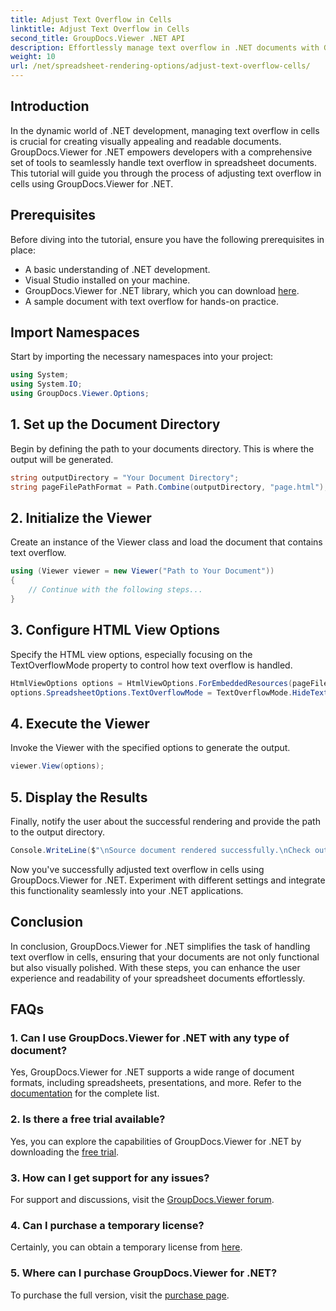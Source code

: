 ```yaml
---
title: Adjust Text Overflow in Cells
linktitle: Adjust Text Overflow in Cells
second_title: GroupDocs.Viewer .NET API
description: Effortlessly manage text overflow in .NET documents with GroupDocs.Viewer. Enhance readability and user experience. Download your free trial now.
weight: 10
url: /net/spreadsheet-rendering-options/adjust-text-overflow-cells/
---
```

## Introduction
In the dynamic world of .NET development, managing text overflow in cells is crucial for creating visually appealing and readable documents. GroupDocs.Viewer for .NET empowers developers with a comprehensive set of tools to seamlessly handle text overflow in spreadsheet documents. This tutorial will guide you through the process of adjusting text overflow in cells using GroupDocs.Viewer for .NET.
## Prerequisites
Before diving into the tutorial, ensure you have the following prerequisites in place:
- A basic understanding of .NET development.
- Visual Studio installed on your machine.
- GroupDocs.Viewer for .NET library, which you can download [here](https://releases.groupdocs.com/viewer/net/).
- A sample document with text overflow for hands-on practice.
## Import Namespaces
Start by importing the necessary namespaces into your project:
```csharp
using System;
using System.IO;
using GroupDocs.Viewer.Options;
```
## 1. Set up the Document Directory
Begin by defining the path to your documents directory. This is where the output will be generated.
```csharp
string outputDirectory = "Your Document Directory";
string pageFilePathFormat = Path.Combine(outputDirectory, "page.html");
```
## 2. Initialize the Viewer
Create an instance of the Viewer class and load the document that contains text overflow.
```csharp
using (Viewer viewer = new Viewer("Path to Your Document"))
{
    // Continue with the following steps...
}
```
## 3. Configure HTML View Options
Specify the HTML view options, especially focusing on the TextOverflowMode property to control how text overflow is handled.
```csharp
HtmlViewOptions options = HtmlViewOptions.ForEmbeddedResources(pageFilePathFormat);
options.SpreadsheetOptions.TextOverflowMode = TextOverflowMode.HideText;
```
## 4. Execute the Viewer
Invoke the Viewer with the specified options to generate the output.
```csharp
viewer.View(options);
```
## 5. Display the Results
Finally, notify the user about the successful rendering and provide the path to the output directory.
```csharp
Console.WriteLine($"\nSource document rendered successfully.\nCheck output in {outputDirectory}.");
```
Now you've successfully adjusted text overflow in cells using GroupDocs.Viewer for .NET. Experiment with different settings and integrate this functionality seamlessly into your .NET applications.
## Conclusion
In conclusion, GroupDocs.Viewer for .NET simplifies the task of handling text overflow in cells, ensuring that your documents are not only functional but also visually polished. With these steps, you can enhance the user experience and readability of your spreadsheet documents effortlessly.
## FAQs
### 1. Can I use GroupDocs.Viewer for .NET with any type of document?
Yes, GroupDocs.Viewer for .NET supports a wide range of document formats, including spreadsheets, presentations, and more. Refer to the [documentation](https://tutorials.groupdocs.com/viewer/net/) for the complete list.
### 2. Is there a free trial available?
Yes, you can explore the capabilities of GroupDocs.Viewer for .NET by downloading the [free trial](https://releases.groupdocs.com/).
### 3. How can I get support for any issues?
For support and discussions, visit the [GroupDocs.Viewer forum](https://forum.groupdocs.com/c/viewer/9).
### 4. Can I purchase a temporary license?
Certainly, you can obtain a temporary license from [here](https://purchase.groupdocs.com/temporary-license/).
### 5. Where can I purchase GroupDocs.Viewer for .NET?
To purchase the full version, visit the [purchase page](https://purchase.groupdocs.com/buy).
